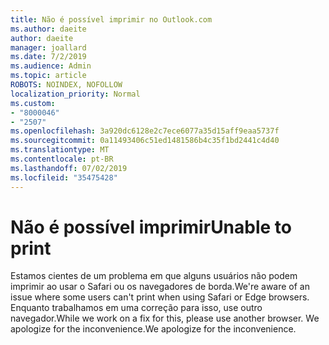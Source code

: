 ```yaml
---
title: Não é possível imprimir no Outlook.com
ms.author: daeite
author: daeite
manager: joallard
ms.date: 7/2/2019
ms.audience: Admin
ms.topic: article
ROBOTS: NOINDEX, NOFOLLOW
localization_priority: Normal
ms.custom:
- "8000046"
- "2507"
ms.openlocfilehash: 3a920dc6128e2c7ece6077a35d15aff9eaa5737f
ms.sourcegitcommit: 0a11493406c51ed1481586b4c35f1bd2441c4d40
ms.translationtype: MT
ms.contentlocale: pt-BR
ms.lasthandoff: 07/02/2019
ms.locfileid: "35475428"
---
```

# <a name="unable-to-print"></a><span data-ttu-id="c624d-102">Não é possível imprimir</span><span class="sxs-lookup"><span data-stu-id="c624d-102">Unable to print</span></span>

<span data-ttu-id="c624d-103">Estamos cientes de um problema em que alguns usuários não podem imprimir ao usar o Safari ou os navegadores de borda.</span><span class="sxs-lookup"><span data-stu-id="c624d-103">We're aware of an issue where some users can't print when using Safari or Edge browsers.</span></span> <span data-ttu-id="c624d-104">Enquanto trabalhamos em uma correção para isso, use outro navegador.</span><span class="sxs-lookup"><span data-stu-id="c624d-104">While we work on a fix for this, please use another browser.</span></span> <span data-ttu-id="c624d-105">We apologize for the inconvenience.</span><span class="sxs-lookup"><span data-stu-id="c624d-105">We apologize for the inconvenience.</span></span>